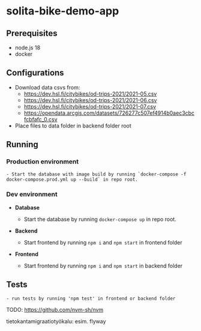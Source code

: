 # solita-bike-demo-app

## Prerequisites
  - node.js 18
  - docker

## Configurations
  - Download data csvs from:
    - https://dev.hsl.fi/citybikes/od-trips-2021/2021-05.csv
    - https://dev.hsl.fi/citybikes/od-trips-2021/2021-06.csv
    - https://dev.hsl.fi/citybikes/od-trips-2021/2021-07.csv
    - https://opendata.arcgis.com/datasets/726277c507ef4914b0aec3cbcfcbfafc_0.csv
  - Place files to data folder in backend folder root

## Running
  ### Production environment
    - Start the database with image build by running `docker-compose -f docker-compose.prod.yml up --build` in repo root.

  ### Dev environment
  - **Database**
    - Start the database by running `docker-compose up` in repo root.

  - **Backend**
    - Start frontend by running `npm i` and `npm start` in frontend folder

  - **Frontend**
    - Start frontend by running `npm i` and `npm start` in backend folder

## Tests
    - run tests by running 'npm test' in frontend or backend folder

TODO:
https://github.com/nvm-sh/nvm

tietokantamigraatiotyökalu: esim. flyway
